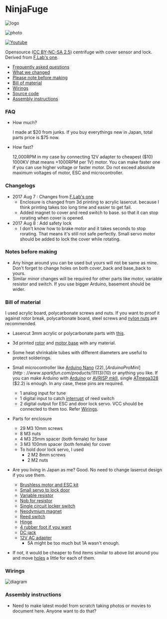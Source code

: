 NinjaFuge
==========

![logo](https://raw.githubusercontent.com/hisashin/NinjaFuge/master/markdown/image/ninja_transparent_500x412.png)

![photo](https://raw.githubusercontent.com/hisashin/NinjaFuge/master/markdown/photo/top_500x375.jpg)

[![Youtube](http://img.youtube.com/vi/6wPBDhJhW8Q/0.jpg)](http://www.youtube.com/watch?v=6wPBDhJhW8Q)

Opensource ([CC BY-NC-SA 2.5](https://creativecommons.org/licenses/by-nc-sa/2.5/)) centrifuge with cover sensor and lock. Derived from [F.Lab's one](http://www.instructables.com/id/3D-Printed-DIYbio-Mini-Centrifuge/).

- [Frequently asked questions](#faq)
- [What we changed](#change)
- [Please note before making](#note)
- [Bill of material](#bom)
- [Wirings](#wire)
- [Source code](https://github.com/hisashin/NinjaFuge/blob/master/sourcecode/NinjaFuge/NinjaFuge.ino)
- [Assembly instructions](#assembly)

### <a name="faq"></a>FAQ

- How much?

	I made at $20 from junks. If you buy everythings new in Japan, total parts price is $75 now.

- How fast?

	12,000RPM in my case by connecting 12V adapter to cheapest ($10) 1000KV (that means +1000RPM per 1V) motor. You can make faster one if you can use higher voltage or faster motor. Do not exceed absolute maximum voltages of motor, ESC and microcontroller.

### <a name="change"></a>Changelogs

- 2017 Aug 7 : Changes from [F.Lab's one](http://www.instructables.com/id/3D-Printed-DIYbio-Mini-Centrifuge/)
	- Enclosure is changed from 3d printing to acrylic lasercut. because I think printing takes too long time and easier to get fail.
	- Added magnet to cover and reed switch to base. so that it can stop rorating when cover is opened.
- 2017 Aug 8 : Add safety lock
	- I don't know how to brake motor and it takes seconds to stop rorating. That means it's still not safe perfectly. 
	Small servo motor should be added to lock the cover while rotating.

### <a name="note"></a>Notes before making

- Any hinge around you can be used but yours will not be same as mine. Don't forget to change holes on both cover_back and base_back to yours.
- Similar minor changes will be required for other parts like motor, variable resistor and switch. If you use bigger Arduino, basement should be wider.

### <a name="bom"></a>Bill of material

I used acrylic board, polycarbonate screws and nuts. If you want to proof it against rotor break, polycarbonate board, steel screws and [nylon nuts](https://en.wikipedia.org/wiki/Nyloc_nut) are recommended.

- Lasercut 3mm acrylic or polycarbonate parts with [this](https://github.com/hisashin/NinjaFuge/blob/master/lasercut/NinjaFuge_3mm_clear.pdf).
- 3d printed [rotor](https://github.com/hisashin/NinjaFuge/blob/master/3dprint/stl/NinjaFuge_F.lab_Rotor.stl) and [motor base](https://github.com/hisashin/NinjaFuge/blob/master/3dprint/stl/NinjaFuge_motor_holder.stl) with any material.
- Some heat shrinkable tubes with different diameters are useful to protect solderings.
- Small microcontroller like [Arduino Nano](https://store.arduino.cc/usa/arduino-nano) ($22), [Arduino Pro Mini](http://www.sparkfun.com/products/11113) ($10) or anything you like. If you can make Arduino with [Arduino](https://www.arduino.cc/en/Tutorial/ArduinoISP) or [AVRISP mkII](http://www.atmel.com/tools/avrispmkii.aspx), single [ATmega328](https://www.digikey.jp/product-detail/ja/microchip-technology/ATMEGA328P-PU/ATMEGA328P-PU-ND/1914589) ($2.2) is enough. In any case, these pins are required.
	- 1 analog input for tune
	- 1 digital input to catch [interrupt](https://www.arduino.cc/en/Reference/AttachInterrupt) of reed switch
	- 2 digital output for ESC and door lock servo. VCC should be connected to them too. Refer [Wirings](#wire).
- Parts for enclosure
	- 29 M3 10mm screws
	- 8 M3 nuts
	- 4 M3 25mm spacer (both female) for base
	- 3 M3 100mm spacer (both female) for cover
	- To hold door lock servo, I used
		- 2 M2 8mm screws
		- 2 M2 nuts

- Are you living in Japan as me? Good. No need to change lasercut design if you use them.

	- [Brushless motor and ESC kit](https://www.amazon.co.jp/gp/product/B01MTCBO7D/ref=oh_aui_detailpage_o09_s00?ie=UTF8&psc=1)
	- [Small servo to lock door]()
	- [Variable resistor](http://akizukidenshi.com/catalog/g/gP-00246/)
	- [Nob for resistor](http://akizukidenshi.com/catalog/g/gP-00246/)
	- [Single circuit locker switch](https://www.sengoku.co.jp/mod/sgk_cart/detail.php?code=3A8K-4BFY)
	- [Neodymium magnet](http://www.sengoku.co.jp/mod/sgk_cart/detail.php?code=EEHD-4VZZ)
	- [Reed switch](http://akizukidenshi.com/catalog/g/gP-03676/)
	- [Hinge](https://hands.net/goods/4991807041906/)
	- [4 rubber foot if you want](http://www.sengoku.co.jp/mod/sgk_cart/detail.php?code=6AZE-JELC)
	- [DC jack](http://www.sengoku.co.jp/mod/sgk_cart/detail.php?code=EEHD-0HMZ)
	- [12V AC adapter](http://akizukidenshi.com/catalog/g/gM-06961/)
		- 5A might be too much but 1A wasn't enough.

- If not, it would be cheaper to find items similar to above list around you and move [holes](https://github.com/hisashin/NinjaFuge/blob/master/lasercut/NinjaFuge_3mm_clear.pdf) a little for each of them.

### <a name="wire"></a>Wirings

![diagram](https://raw.githubusercontent.com/hisashin/NinjaFuge/master/markdown/image/diagram.png)

### <a name="assembly"></a>Assembly instructions

- Need to make latest model from scratch taking photos or movies to document here. Anyone want to do that?
